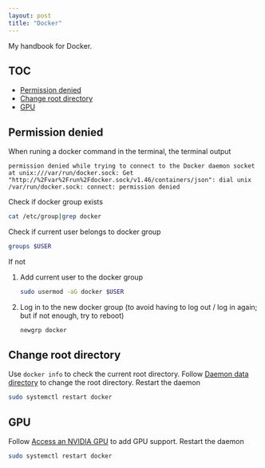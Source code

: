 ```yaml
---
layout: post
title: "Docker"
---
```


My handbook for Docker.

## TOC

- [Permission denied](#permission-denied)
- [Change root directory](#change-root-directory)
- [GPU](#gpu)

## Permission denied

When runing a docker command in the terminal, the terminal output

```text
permission denied while trying to connect to the Docker daemon socket at unix:///var/run/docker.sock: Get "http://%2Fvar%2Frun%2Fdocker.sock/v1.46/containers/json": dial unix /var/run/docker.sock: connect: permission denied
```

Check if docker group exists

```bash
cat /etc/group|grep docker
```

Check if current user belongs to docker group

```bash
groups $USER
```

If not

1. Add current user to the docker group
  
    ```bash
    sudo usermod -aG docker $USER
    ```

1. Log in to the new docker group (to avoid having to log out / log in again; but if not enough, try to reboot)

   ```bash
   newgrp docker
   ```

## Change root directory

Use `docker info` to check the current root directory. Follow [Daemon data directory](https://docs.docker.com/engine/daemon/#daemon-data-directory) to change the root directory. Restart the daemon

```bash
sudo systemctl restart docker
```

## GPU

Follow [Access an NVIDIA GPU](https://docs.docker.com/engine/containers/resource_constraints/#access-an-nvidia-gpu) to add GPU support. Restart the daemon

```bash
sudo systemctl restart docker
```
